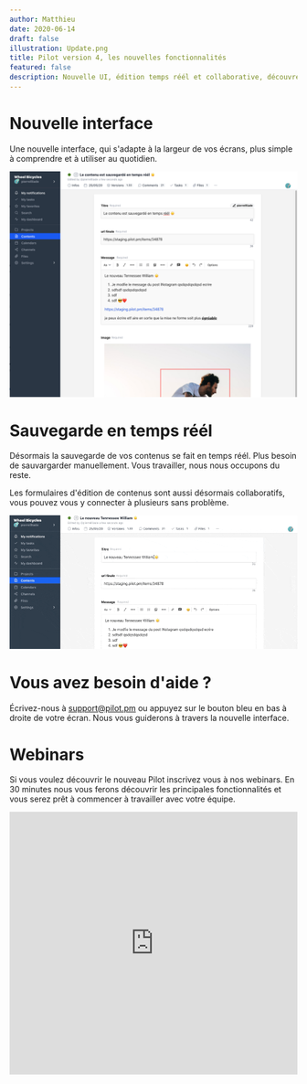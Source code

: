 ```yaml
---
author: Matthieu
date: 2020-06-14
draft: false
illustration: Update.png
title: Pilot version 4, les nouvelles fonctionnalités 
featured: false
description: Nouvelle UI, édition temps réél et collaborative, découvrez le nouveau Pilot. 
---
```

# Nouvelle interface

Une nouvelle interface, qui s'adapte à la largeur de vos écrans, plus simple à comprendre et à utiliser au quotidien.

![ui.png](ui.png)


# Sauvegarde en temps réél

Désormais la sauvegarde de vos contenus se fait en temps réél. Plus besoin de sauvargarder manuellement. Vous travailler, nous nous occupons du reste.

Les formulaires d'édition de contenus sont aussi désormais collaboratifs, vous pouvez vous y connecter à plusieurs sans problème.

![realtime.gif](realtime.gif)

# Vous avez besoin d'aide ?

Écrivez-nous à support@pilot.pm ou appuyez sur le bouton bleu en bas à droite de votre écran. Nous vous guiderons à travers la nouvelle interface.

# Webinars

Si vous voulez découvrir le nouveau Pilot inscrivez vous à nos webinars. En 30 minutes nous vous ferons découvrir les principales fonctionnalités et vous serez prêt à commencer à travailler avec votre équipe.

<iframe width="100%" height="460" frameborder="0" src="https://app.livestorm.co/p/b155b680-1f96-435f-b270-e4c89350a24e/form" title="Pilot : Tout comprendre pour rejoindre rapidement une équipe existante | Pilotpm"></iframe>